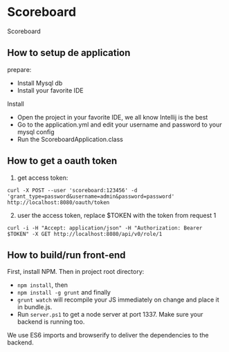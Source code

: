 # Scoreboard
Scoreboard

## How to setup de application

prepare:
- Install Mysql db
- Install your favorite IDE

Install
- Open the project in your favorite IDE, we all know Intellij is the best
- Go to the application.yml and edit your username and password to your mysql config
- Run the ScoreboardApplication.class


## How to get a oauth token

1. get access token:
```
curl -X POST --user 'scoreboard:123456' -d 'grant_type=password&username=admin&password=password' http://localhost:8080/oauth/token
```

2. user the access token, replace $TOKEN with the token from request 1
```
curl -i -H "Accept: application/json" -H "Authorization: Bearer $TOKEN" -X GET http://localhost:8080/api/v0/role/1
```
## How to build/run front-end

First, install NPM. Then in project root directory:

* ```npm install```, then
* ```npm install -g grunt``` and finally
* ```grunt watch``` will recompile your JS immediately on change and place it in bundle.js.
* Run ```server.ps1``` to get a node server at port 1337. Make sure your backend is running too.  

We use ES6 imports and browserify to deliver the dependencies to the backend.

